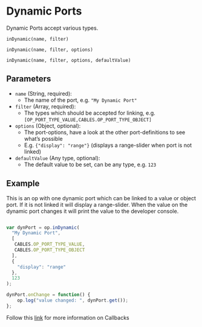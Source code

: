 # Dynamic Ports

Dynamic Ports accept various types. 

`inDynamic(name, filter)`  

`inDynamic(name, filter, options)`  

`inDynamic(name, filter, options, defaultValue)`  

## Parameters

- `name` (String, required):  
  - The name of the port, e.g. `"My Dynamic Port"`
- `filter` (Array, required): 
  - The types which should be accepted for linking, e.g. `[OP_PORT_TYPE_VALUE,CABLES.OP_PORT_TYPE_OBJECT]`  
- `options` (Object, optional):
  - The port-options, have a look at the other port-definitions to see what’s possible
  - E.g. `{"display": "range"}` (displays a range-slider when port is not linked)
- `defaultValue` (Any type, optional):
  - The default value to be set, can be any type, e.g. `123`

## Example

This is an op with one dynamic port which can be linked to a value or object port. If it is not linked it will display a range-slider. When the value on the dynamic port changes it will print the value to the developer console.

```javascript

var dynPort = op.inDynamic(
  "My Dynamic Port", 
  [
   CABLES.OP_PORT_TYPE_VALUE, 
   CABLES.OP_PORT_TYPE_OBJECT
  ], 
  {
    "display": "range"
  }, 
  123
);

dynPort.onChange = function() {
    op.log("value changed: ", dynPort.get());
};
```

Follow this [link](../../dev_callbacks/dev_callbacks.md) for more information on Callbacks



